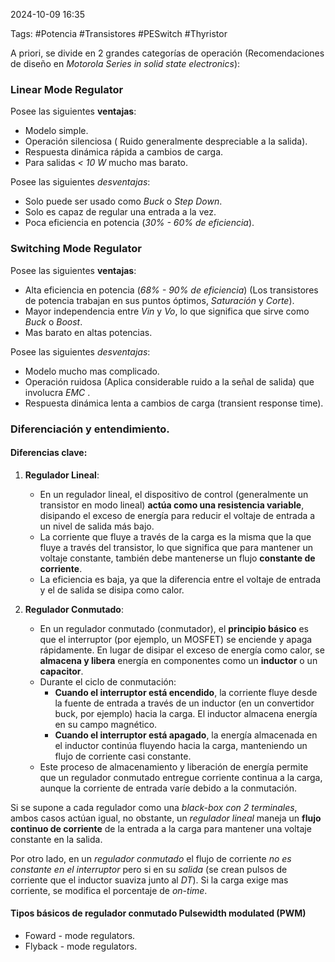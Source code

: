 2024-10-09 16:35

Tags: #Potencia #Transistores #PESwitch #Thyristor

 A priori, se divide en 2 grandes categorías de operación (Recomendaciones de diseño en _Motorola Series in solid state electronics_):
### Linear Mode Regulator
Posee las siguientes **ventajas**:
* Modelo simple.
* Operación silenciosa ( Ruido generalmente despreciable a la salida).
* Respuesta dinámica rápida a cambios de carga. 
* Para salidas _< 10 W_ mucho mas barato.

Posee las siguientes _desventajas_:
* Solo puede ser usado como _Buck_ o _Step Down_.
* Solo es capaz de regular una entrada a la vez.
* Poca eficiencia en potencia (_30% - 60% de eficiencia_).
### Switching Mode Regulator
Posee las siguientes **ventajas**:
* Alta eficiencia en potencia (_68% - 90% de eficiencia_) (Los transistores de potencia trabajan en sus puntos óptimos, _Saturación_ y _Corte_).
* Mayor independencia entre _Vin_ y _Vo_, lo que significa que sirve como _Buck_ o _Boost_.
* Mas barato en altas potencias.

Posee las siguientes _desventajas_:
* Modelo mucho mas complicado.
* Operación ruidosa (Aplica considerable ruido a la señal de salida) que involucra _EMC_ .
* Respuesta dinámica lenta a cambios de carga (transient response time).
### Diferenciación y entendimiento.

#### Diferencias clave:

1. **Regulador Lineal**:
    
    - En un regulador lineal, el dispositivo de control (generalmente un transistor en modo lineal) **actúa como una resistencia variable**, disipando el exceso de energía para reducir el voltaje de entrada a un nivel de salida más bajo.
    - La corriente que fluye a través de la carga es la misma que la que fluye a través del transistor, lo que significa que para mantener un voltaje constante, también debe mantenerse un flujo **constante de corriente**.
    - La eficiencia es baja, ya que la diferencia entre el voltaje de entrada y el de salida se disipa como calor.
2. **Regulador Conmutado**:
    
    - En un regulador conmutado (conmutador), el **principio básico** es que el interruptor (por ejemplo, un MOSFET) se enciende y apaga rápidamente. En lugar de disipar el exceso de energía como calor, se **almacena y libera** energía en componentes como un **inductor** o un **capacitor**.
    - Durante el ciclo de conmutación:
        - **Cuando el interruptor está encendido**, la corriente fluye desde la fuente de entrada a través de un inductor (en un convertidor buck, por ejemplo) hacia la carga. El inductor almacena energía en su campo magnético.
        - **Cuando el interruptor está apagado**, la energía almacenada en el inductor continúa fluyendo hacia la carga, manteniendo un flujo de corriente casi constante.
    - Este proceso de almacenamiento y liberación de energía permite que un regulador conmutado entregue corriente continua a la carga, aunque la corriente de entrada varíe debido a la conmutación.

Si se supone a cada regulador como una _black-box con 2 terminales_, ambos casos actúan igual, no obstante, un _regulador lineal_ maneja un **flujo continuo de corriente** de la entrada a la carga para mantener una voltaje constante en la salida. 

Por otro lado, en un _regulador conmutado_ el flujo de corriente _no es constante en el interruptor_ pero si en su _salida_ (se crean pulsos de corriente que el inductor suaviza junto al _DT_). Si la carga exige mas corriente, se modifica el porcentaje de _on-time_.  
#### Tipos básicos de regulador conmutado Pulsewidth modulated (PWM)
* Foward - mode regulators.
* Flyback - mode regulators.




